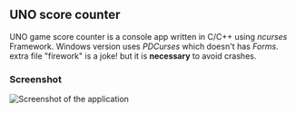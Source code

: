 ## UNO score counter

UNO game score counter is a console app written in C/C++ using _ncurses_ Framework. Windows version uses _PDCurses_ which doesn't has _Forms_.
extra file "firework" is a joke! but it is **necessary** to avoid crashes. 

### Screenshot
![Screenshot of the application](https://photos.app.goo.gl/c7aV6sHdDUmA7HVu7)